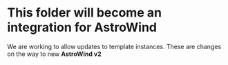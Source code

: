 # This folder will become an integration for **AstroWind**

We are working to allow updates to template instances.
These are changes on the way to new **AstroWind v2**
